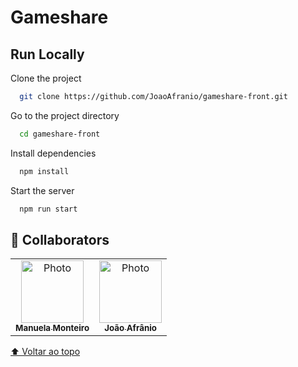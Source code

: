 # Gameshare


## Run Locally

Clone the project

```bash
  git clone https://github.com/JoaoAfranio/gameshare-front.git
```

Go to the project directory

```bash
  cd gameshare-front
```

Install dependencies

```bash
  npm install
```

Start the server

```bash
  npm run start
```



## 🤝 Collaborators

<table>
  <tr>
    <td align="center">
      <a href="#">
        <img src="https://avatars.githubusercontent.com/u/111241416?v=4" width="100px;" alt="Photo"/><br>
        <sub>
          <b>Manuela Monteiro</b>
        </sub>
      </a>
    </td>
    <td align="center">
      <a href="#">
        <img src="https://avatars.githubusercontent.com/u/26897565?v=4" width="100px;" alt="Photo"/><br>
        <sub>
          <b>João Afrânio</b>
        </sub>
      </a>
    </td>
  </tr>
</table>



[⬆ Voltar ao topo](#nome-do-projeto)<br>
